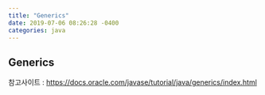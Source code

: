 ```yaml
---
title: "Generics"
date: 2019-07-06 08:26:28 -0400
categories: java
---
```

## Generics

참고사이트 : https://docs.oracle.com/javase/tutorial/java/generics/index.html  




